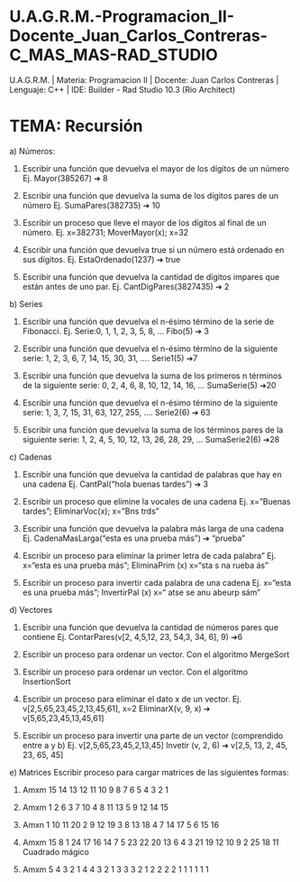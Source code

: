 ﻿# U.A.G.R.M.-Programacion_II-Docente_Juan_Carlos_Contreras-C_MAS_MAS-RAD_STUDIO
U.A.G.R.M. | Materia: Programacion II | Docente: Juan Carlos Contreras | Lenguaje: C++ | IDE: Builder - Rad Studio 10.3 (Rio  Architect)

# TEMA: Recursión

a) Números:
1. Escribir una función que devuelva el mayor de los dígitos de un número
Ej. Mayor(385267) ➔ 8

2. Escribir una función que devuelva la suma de los dígitos pares de un número
Ej. SumaPares(382735) ➔ 10

3. Escribir un proceso que lleve el mayor de los dígitos al final de un número.
Ej. x=382731; MoverMayor(x); x=32

4. Escribir una función que devuelva true si un número está ordenado en sus dígitos.
Ej. EstaOrdenado(1237) ➔ true

5. Escribir una función que devuelva la cantidad de dígitos impares que están antes de uno par.
Ej. CantDigPares(3827435) ➔ 2

b) Series
1. Escribir una función que devuelva el n-ésimo término de la serie de Fibonacci.
Ej. Serie:0, 1, 1, 2, 3, 5, 8, … Fibo(5) ➔ 3

2. Escribir una función que devuelva el n-ésimo término de la siguiente serie:
1, 2, 3, 6, 7, 14, 15, 30, 31, …. Serie1(5) ➔7

3. Escribir una función que devuelva la suma de los primeros n términos de la siguiente serie:
0, 2, 4, 6, 8, 10, 12, 14, 16, … SumaSerie(5) ➔20

4. Escribir una función que devuelva el n-ésimo término de la siguiente serie:
1, 3, 7, 15, 31, 63, 127, 255, …. Serie2(6) ➔ 63

5. Escribir una función que devuelva la suma de los términos pares de la siguiente serie:
1, 2, 4, 5, 10, 12, 13, 26, 28, 29, … SumaSerie2(6) ➔28

c) Cadenas
1. Escribir una función que devuelva la cantidad de palabras que hay en una cadena
Ej. CantPal(“hola buenas tardes”) ➔ 3

2. Escribir un proceso que elimine la vocales de una cadena
Ej. x=”Buenas tardes”; EliminarVoc(x); x=”Bns trds”

3. Escribir una función que devuelva la palabra más larga de una cadena
Ej. CadenaMasLarga(“esta es una prueba más”) ➔ “prueba”

4. Escribir un proceso para eliminar la primer letra de cada palabra”
Ej. x=“esta es una prueba más”; EliminaPrim (x) x=“sta s na rueba ás”

5. Escribir un proceso para invertir cada palabra de una cadena
Ej. x=“esta es una prueba más”; InvertirPal (x) x=“ atse se anu abeurp sám”

d) Vectores
1. Escribir una función que devuelva la cantidad de números pares que contiene
Ej. ContarPares(v[2, 4,5,12, 23, 54,3, 34, 6], 9) ➔6

2. Escribir un proceso para ordenar un vector. Con el algoritmo MergeSort

3. Escribir un proceso para ordenar un vector. Con el algoritmo InsertionSort

4. Escribir un proceso para eliminar el dato x de un vector.
Ej. v[2,5,65,23,45,2,13,45,61], x=2 EliminarX(v, 9, x) ➔ v[5,65,23,45,13,45,61]

5. Escribir un proceso para invertir una parte de un vector (comprendido entre a y b)
Ej. v[2,5,65,23,45,2,13,45] Invetir (v, 2, 6) ➔ v[2,5, 13, 2, 45, 23, 65, 45]

e) Matrices
Escribir proceso para cargar matrices de las siguientes formas:

1. Amxm
15
14 13
12 11 10
9 8 7 6
5 4 3 2 1

2. Amxm
1
2 6
3 7 10
4 8 11 13
5 9 12 14 15

3. Amxn
1 10 11 20
2 9 12 19
3 8 13 18
4 7 14 17
5 6 15 16

4. Amxm
15 8 1 24 17
16 14 7 5 23
22 20 13 6 4
3 21 19 12 10
9 2 25 18 11
Cuadrado mágico

5. Amxm
5 4 3 2 1
4 4 3 2 1
3 3 3 2 1
2 2 2 2 1
1 1 1 1 1
